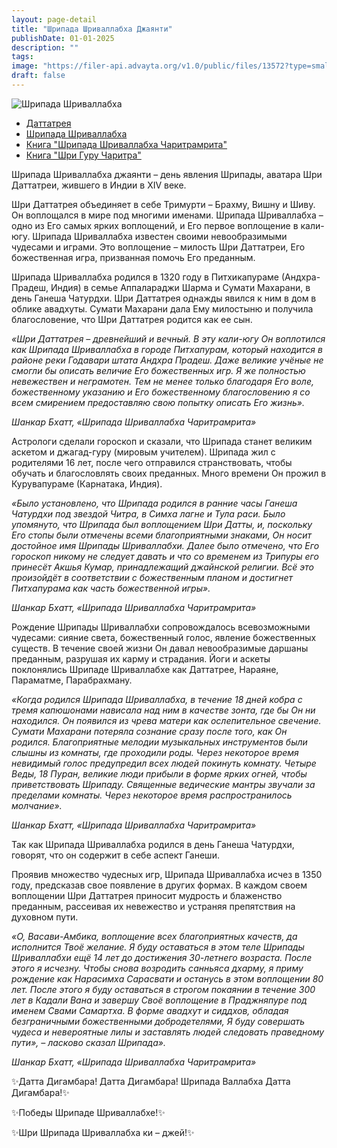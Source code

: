 ```yaml
---
layout: page-detail
title: "Шрипада Шриваллабха Джаянти"
publishDate: 01-01-2025
description: ""
tags:
image: "https://filer-api.advayta.org/v1.0/public/files/13572?type=small"
draft: false
---
```


![Шрипада Шриваллабха](https://filer-api.advayta.org/v1.0/public/files/13572?size=medium "Шрипада Шриваллабха")  

  
* [Даттатрея](/religiya-i-filosofiya/bogi-i-svyatye-nashey-traditsii/dattatreya/)
* [Шрипада Шриваллабха](/religiya-i-filosofiya/bogi-i-svyatye-nashey-traditsii/shripada-shrivallabkha/)
* [Книга "Шрипада Шриваллабха Чаритрамрита"](/library/knigi/shripada-shri-valayukha-charitraamrita/)
* [Книга "Шри Гуру Чаритра"](/library/svyashchennye-teksty/shri-guru-charitra/)

 Шрипада Шриваллабха джаянти – день явления Шрипады, аватара Шри Даттатреи, жившего в Индии в XIV веке.

 Шри Даттатрея объединяет в себе Тримурти – Брахму, Вишну и Шиву. Он воплощался в мире под многими именами. Шрипада Шриваллабха – одно из Его самых ярких воплощений, и Его первое воплощение в кали-югу. Шрипада Шриваллабха известен своими невообразимыми чудесами и играми. Это воплощение – милость Шри Даттатреи, Его божественная игра, призванная помочь Его преданным.

 Шрипада Шриваллабха родился в 1320 году в Питхикапураме (Андхра-Прадеш, Индия) в семье Аппалараджи Шарма и Сумати Махарани, в день Ганеша Чатурдхи. Шри Даттатрея однажды явился к ним в дом в облике авадхуты. Сумати Махарани дала Ему милостыню и получила благословение, что Шри Даттатрея родится как ее сын.

_«Шри Даттатрея – древнейший и вечный. В эту кали-югу Он воплотился как Шрипада Шриваллабха в городе Питхапурам, который находится в районе реки Годавари штата Андхра Прадеш. Даже великие учёные не смогли бы описать величие Его божественных игр. Я же полностью невежествен и неграмотен. Тем не менее только благодаря Его воле, божественному указанию и Его божественному благословению я со всем смирением предоставляю свою попытку описать Его жизнь»._ 

_Шанкар Бхатт, «Шрипада Шриваллабха Чаритрамрита»_ 

 Астрологи сделали гороскоп и сказали, что Шрипада станет великим аскетом и джагад-гуру (мировым учителем). Шрипада жил с родителями 16 лет, после чего отправился странствовать, чтобы обучать и благословлять своих преданных. Много времени Он прожил в Курувапураме (Карнатака, Индия).

_«Было установлено, что Шрипада родился в ранние часы Ганеша Чатурдхи под звездой Читра, в Симха лагне и Тула раси. Было упомянуто, что Шрипада был воплощением Шри Датты, и, поскольку Его стопы были отмечены всеми благоприятными знаками, Он носит достойное имя Шрипады Шриваллабхи. Далее было отмечено, что Его гороскоп никому не следует давать и что со временем из Трипуры его принесёт Акшья Кумар, принадлежащий джайнской религии. Всё это произойдёт в соответствии с божественным планом и достигнет Питхапурама как часть божественной игры»._ 

_Шанкар Бхатт, «Шрипада Шриваллабха Чаритрамрита»_ 

 Рождение Шрипады Шриваллабхи сопровождалось всевозможными чудесами: сияние света, божественный голос, явление божественных существ. В течение своей жизни Он давал невообразимые даршаны преданным, разрушая их карму и страдания. Йоги и аскеты поклонялись Шрипаде Шриваллабхе как Даттатрее, Нараяне, Параматме, Парабрахману.

_«Когда родился Шрипада Шриваллабха, в течение 18 дней кобра с тремя капюшонами нависала над ним в качестве зонта, где бы Он ни находился. Он появился из чрева матери как ослепительное свечение. Сумати Махарани потеряла сознание сразу после того, как Он родился. Благоприятные мелодии музыкальных инструментов были слышны из комнаты, где проходили роды. Через некоторое время невидимый голос предупредил всех людей покинуть комнату. Четыре Веды, 18 Пуран, великие люди прибыли в форме ярких огней, чтобы приветствовать Шрипаду. Священные ведические мантры звучали за пределами комнаты. Через некоторое время распространилось молчание»._ 

_Шанкар Бхатт, «Шрипада Шриваллабха Чаритрамрита»_ 

 Так как Шрипада Шриваллабха родился в день Ганеша Чатурдхи, говорят, что он содержит в себе аспект Ганеши.

 Проявив множество чудесных игр, Шрипада Шриваллабха исчез в 1350 году, предсказав свое появление в других формах. В каждом своем воплощении Шри Даттатрея приносит мудрость и блаженство преданным, рассеивая их невежество и устраняя препятствия на духовном пути.

_«О, Васави-Амбика, воплощение всех благоприятных качеств, да исполнится Твоё желание. Я буду оставаться в этом теле Шрипады Шриваллабхи ещё 14 лет до достижения 30-летнего возраста. После этого я исчезну. Чтобы снова возродить санньяса дхарму, я приму рождение как Нарасимха Сарасвати и останусь в этом воплощении 80 лет. После этого я буду оставаться в строгом покаянии в течение 300 лет в Кадали Вана и завершу Своё воплощение в Праджняпуре под именем Свами Самартха. В форме авадхут и сиддхов, обладая безграничными божественными добродетелями, Я буду совершать чудеса и невероятные лилы и заставлять людей следовать праведному пути», – ласково сказал Шрипада»._ 

_Шанкар Бхатт, «Шрипада Шриваллабха Чаритрамрита»_ 

  
 ✨Датта Дигамбара! Датта Дигамбара! Шрипада Валлабха Датта Дигамбара!✨  

 ✨Победы Шрипаде Шриваллабхе!✨  

 ✨Шри Шрипада Шриваллабха ки – джей!✨
  
  
